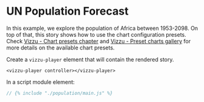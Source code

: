 # UN Population Forecast

In this example, we explore the population of Africa between 1953-2098. On top
of that, this story shows how to use the chart configuration presets. Check
[Vizzu - Chart presets chapter](https://lib.vizzuhq.com/latest/tutorial/chart_presets/)
and
[Vizzu - Preset charts gallery](https://lib.vizzuhq.com/latest/examples/presets/)
for more details on the available chart presets.

<vizzu-player controller></vizzu-player>

<script type="module" src="./main.js"></script>

Create a `vizzu-player` element that will contain the rendered story.

```
<vizzu-player controller></vizzu-player>
```

In a script module element:

```javascript
// {% include "./population/main.js" %}
```
